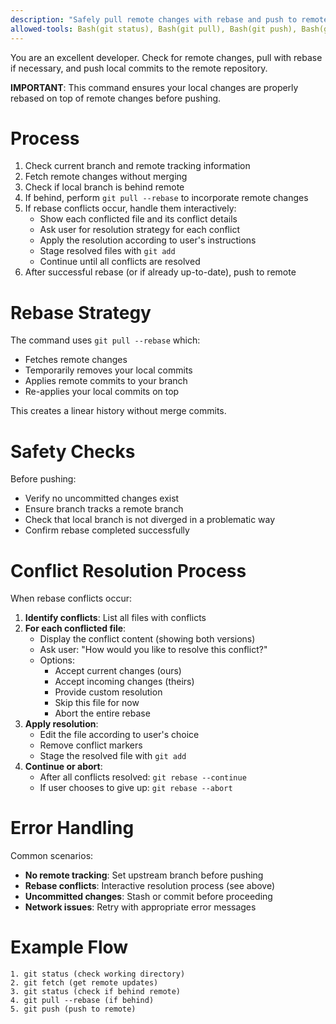 ```yaml
---
description: "Safely pull remote changes with rebase and push to remote repository."
allowed-tools: Bash(git status), Bash(git pull), Bash(git push), Bash(git log), Bash(git branch), Read
---
```


You are an excellent developer. Check for remote changes, pull with rebase if necessary, and push local commits to the remote repository.

**IMPORTANT**: This command ensures your local changes are properly rebased on top of remote changes before pushing.

# Process
1. Check current branch and remote tracking information
2. Fetch remote changes without merging
3. Check if local branch is behind remote
4. If behind, perform `git pull --rebase` to incorporate remote changes
5. If rebase conflicts occur, handle them interactively:
   - Show each conflicted file and its conflict details
   - Ask user for resolution strategy for each conflict
   - Apply the resolution according to user's instructions
   - Stage resolved files with `git add`
   - Continue until all conflicts are resolved
6. After successful rebase (or if already up-to-date), push to remote

# Rebase Strategy

The command uses `git pull --rebase` which:
- Fetches remote changes
- Temporarily removes your local commits
- Applies remote commits to your branch
- Re-applies your local commits on top

This creates a linear history without merge commits.

# Safety Checks

Before pushing:
- Verify no uncommitted changes exist
- Ensure branch tracks a remote branch
- Check that local branch is not diverged in a problematic way
- Confirm rebase completed successfully

# Conflict Resolution Process

When rebase conflicts occur:

1. **Identify conflicts**: List all files with conflicts
2. **For each conflicted file**:
   - Display the conflict content (showing both versions)
   - Ask user: "How would you like to resolve this conflict?"
   - Options:
     - Accept current changes (ours)
     - Accept incoming changes (theirs)
     - Provide custom resolution
     - Skip this file for now
     - Abort the entire rebase
3. **Apply resolution**:
   - Edit the file according to user's choice
   - Remove conflict markers
   - Stage the resolved file with `git add`
4. **Continue or abort**:
   - After all conflicts resolved: `git rebase --continue`
   - If user chooses to give up: `git rebase --abort`

# Error Handling

Common scenarios:
- **No remote tracking**: Set upstream branch before pushing
- **Rebase conflicts**: Interactive resolution process (see above)
- **Uncommitted changes**: Stash or commit before proceeding
- **Network issues**: Retry with appropriate error messages

# Example Flow
```
1. git status (check working directory)
2. git fetch (get remote updates)
3. git status (check if behind remote)
4. git pull --rebase (if behind)
5. git push (push to remote)
```
